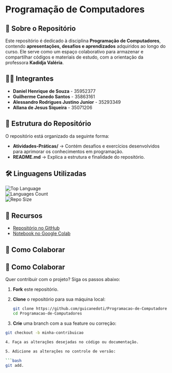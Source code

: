 # Programação de Computadores  

## 📌 Sobre o Repositório  

Este repositório é dedicado à disciplina **Programação de Computadores**, contendo **apresentações, desafios e aprendizados** adquiridos ao longo do curso. Ele serve como um espaço colaborativo para armazenar e compartilhar códigos e materiais de estudo, com a orientação da professora **Kadidja Valéria**.  

## 👨‍💻 Integrantes  

- **Daniel Henrique de Souza** - 35952377  
- **Guilherme Canedo Santos** - 35863161  
- **Alessandro Rodrigues Justino Junior** - 35293349  
- **Allana de Jesus Siqueira** - 35071206  

## 📂 Estrutura do Repositório  

O repositório está organizado da seguinte forma:  

- **Atividades-Práticas/** → Contém desafios e exercícios desenvolvidos para aprimorar os conhecimentos em programação.  
- **README.md** → Explica a estrutura e finalidade do repositório.  

## 🛠 Linguagens Utilizadas  

![Top Language](https://img.shields.io/github/languages/top/guicanedoti/Programacao-de-Computadores?style=flat-square)  
![Languages Count](https://img.shields.io/github/languages/count/guicanedoti/Programacao-de-Computadores?style=flat-square)  
![Repo Size](https://img.shields.io/github/repo-size/guicanedoti/Programacao-de-Computadores?style=flat-square)

## 🔗 Recursos  

- [Repositório no GitHub](https://github.com/guicanedoti/Programacao-de-Computadores)  
- [Notebook no Google Colab](https://colab.research.google.com/drive/1fdfeTXAR5DmAggVbtfqK8qEEizw2TkAB#scrollTo=6-QhcHhZcATH)
## 🤝 Como Colaborar

## 🤝 Como Colaborar

Quer contribuir com o projeto? Siga os passos abaixo:

1. **Fork** este repositório.

2. **Clone** o repositório para sua máquina local:

   ```bash
   git clone https://github.com/guicanedoti/Programacao-de-Computadores.git
   cd Programacao-de-Computadores


3.  **Crie** uma branch com a sua feature ou correção: 

   ```bash 
   git checkout -b minha-contribuicao

4. Faça as alterações desejadas no código ou documentação. 

5. Adicione as alterações no controle de versão: 

```bash  
   git add. 

